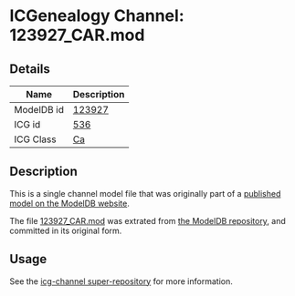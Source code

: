# ICGenealogy Channel: 123927\_CAR.mod

## Details

Name | Description
---- | -----------
ModelDB id | [123927](http://senselab.med.yale.edu/ModelDB/ShowModel.cshtml?model=123927)
ICG id | [536](http://icg.neurotheory.ox.ac.uk/channels/3/536)
ICG Class | [Ca](http://icg.neurotheory.ox.ac.uk/channels/3)

## Description

This is a single channel model file that was originally part of a [published model on the ModelDB website](http://senselab.med.yale.edu/mModelDB/ShowModel.cshtml?model=123927).

The file [123927\_CAR.mod](123927_CAR.mod) was extrated from [the ModelDB repository](http://senselab.med.yale.edu/ModelDB/ShowModel.cshtml?model=123927), and committed in its original form.

## Usage

See the [icg-channel super-repository](https://github.com/icgenealogy/icg-channels) for more information.